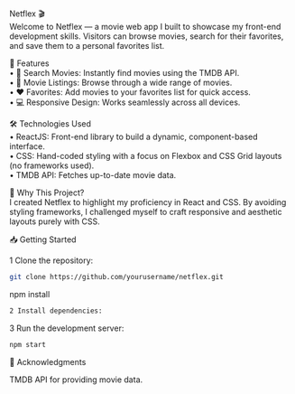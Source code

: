Netflex 🎬  
Welcome to Netflex — a movie web app I built to showcase my front-end development skills. Visitors can browse movies, search for their favorites, and save them to a personal favorites list.

🚀 Features  
• 🔎 Search Movies: Instantly find movies using the TMDB API.  
• 📃 Movie Listings: Browse through a wide range of movies.  
• ❤️ Favorites: Add movies to your favorites list for quick access.  
• 💻 Responsive Design: Works seamlessly across all devices.  


  
🛠️ Technologies Used  
• ReactJS: Front-end library to build a dynamic, component-based interface.  
• CSS: Hand-coded styling with a focus on Flexbox and CSS Grid layouts (no frameworks used).  
• TMDB API: Fetches up-to-date movie data.  
  

🎨 Why This Project?  
I created Netflex to highlight my proficiency in React and CSS. By avoiding styling frameworks, I challenged myself to craft responsive and aesthetic layouts purely with CSS.  

📥 Getting Started  

1 Clone the repository:  
```bash
git clone https://github.com/yourusername/netflex.git  
```

npm install  

```bash
2 Install dependencies:
```



3 Run the development server:

```bash
npm start  
```


📝 Acknowledgments

TMDB API for providing movie data.
